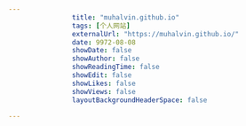 ---
                title: "muhalvin.github.io"
                tags: [个人网站]
                externalUrl: "https://muhalvin.github.io/"
                date: 9972-08-08
                showDate: false
                showAuthor: false
                showReadingTime: false
                showEdit: false
                showLikes: false
                showViews: false
                layoutBackgroundHeaderSpace: false
                ---

